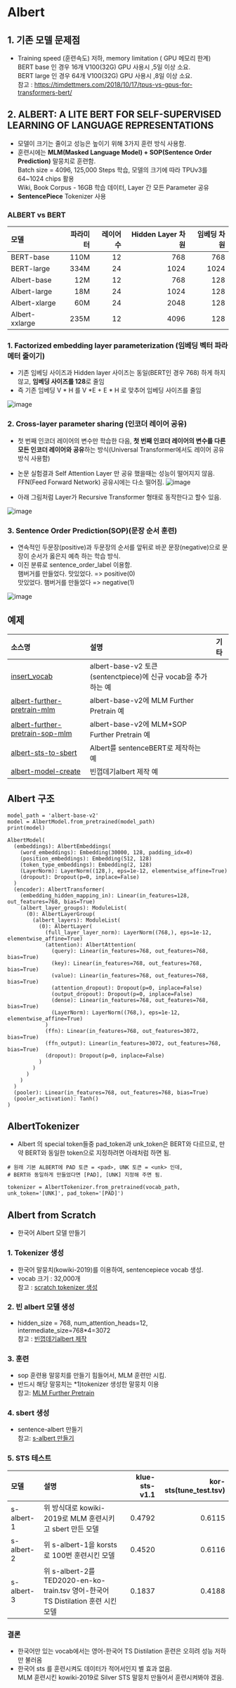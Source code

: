 # Albert

## 1. 기존 모델 문제점
- Training speed (훈련속도) 저하, memory limitation ( GPU 메모리 한계)
<br>BERT base 인 경우 16개 V100(32G) GPU 사용시 ,5일 이상 소요.
<br>BERT large 인 경우 64개 V100(32G) GPU 사용시 ,8일 이상 소요.
<br> 참고 : https://timdettmers.com/2018/10/17/tpus-vs-gpus-for-transformers-bert/

## 2. ALBERT: A LITE BERT FOR SELF-SUPERVISED LEARNING OF LANGUAGE REPRESENTATIONS 
- 모델이 크기는 줄이고 성능은 높이기 위해 3가지 훈련 방식 사용함.
- 훈련시에는 **MLM(Masked Language Model) + SOP(Sentence Order Prediction)** 말뭉치로 훈련함.
<br> Batch size = 4096, 125,000 Steps 학습, 모델의 크기에 따라 TPUv3를 64~1024 chips 활용
<br> Wiki, Book Corpus - 16GB 학습 데이터, Layer 간 모든 Parameter 공유
- **SentencePiece** Tokenizer 사용

### ALBERT vs BERT

|모델|파라미터|레이어수|Hidden Layer 차원|임베딩 차원|
|:---|-------:|-------:|---------------:|----------:|
|BERT-base|110M|12|768|768|
|BERT-large|334M|24|1024|1024|
|Albert-base|12M|12|768|128|
|Albert-large|18M|24|1024|128|
|Albert-xlarge|60M|24|2048|128|
|Albert-xxlarge|235M|12|4096|128|

### 1. Factorized embedding layer parameterization (임베딩 벡터 파라메터 줄이기)
- 기존 임베딩 사이즈과 Hidden layer 사이즈는 동일(BERT인 경우 768) 하게 하지 않고, **임베딩 사이즈를 128**로 줄임
- 즉 기존 임베딩 V * H 를 V *E + E * H 로 맞추어 임베딩 사이즈를 줄임
  
![image](https://user-images.githubusercontent.com/93692701/172548603-884c8ca8-cf14-40a1-94c9-d805ba67a148.png)

### 2. Cross-layer parameter sharing (인코더 레이어 공유)
- 첫 번째 인코더 레이어의 변수만 학습한 다음, **첫 번째 인코더 레이어의 변수를 다른 모든 인코더 레이어와 공유**하는 방식(Universal Transformer에서도 레이어 공유 방식 사용함)
- 논문 실험결과 Self Attention Layer 만 공유 했을때는 성능이 떨어지지 않음. FFN(Feed Forward Network) 공유시에는 다소 떨어짐.
![image](https://user-images.githubusercontent.com/93692701/172551010-a204eaf8-dfd0-47fc-8134-be8c97efd353.png)

- 아래 그림처럼 Layer가 Recursive Transformer 형태로 동작한다고 할수 있음.

![image](https://user-images.githubusercontent.com/93692701/172562693-ea9bf420-1fe3-49b7-a3e6-bd067beed543.png)

### 3. Sentence Order Prediction(SOP)(문장 순서 훈련)
- 연속적인 두문장(positive)과 두문장의 순서를 앞뒤로 바꾼 문장(negative)으로 문장이 순서가 옳은지 예측 하는 학습 방식.
- 이진 분류로 sentence_order_label 이용함.
<br>햄버거를 만들었다. 맛있었다. => positive(0)
<br>맛있었다. 햄버거를 만들었다  => negative(1)

![image](https://user-images.githubusercontent.com/93692701/172563354-600e9c4b-376d-4415-94ee-96d5c7714cf7.png)

## 예제

|소스명|설명|기타|
|:-----------------|:-----------------------------------------------------------|:---------------------|
|[insert_vocab](https://github.com/kobongsoo/BERT/blob/master/albert/insert_vocab.ipynb)|albert-base-v2 토큰(sentenctpiece)에 신규 vocab을 추가하는 예||
|[albert-further-pretrain-mlm](https://github.com/kobongsoo/BERT/blob/master/albert/albert-further-pretrain-mlm.ipynb)|albert-base-v2에 MLM Further Pretrain 예||
|[albert-further-pretrain-sop-mlm](https://github.com/kobongsoo/BERT/blob/master/albert/albert-further-pretrain-sop-mlm.ipynb)|albert-base-v2에 MLM+SOP Further Pretrain 예||
|[albert-sts-to-sbert](https://github.com/kobongsoo/BERT/blob/master/albert/albert-sts-to-sbert.ipynb)|Albert를 sentenceBERT로 제작하는 예||
|[albert-model-create](https://github.com/kobongsoo/BERT/blob/master/albert/albert-model-create.ipynb)|빈껍데기albert 제작 예||

## Albert 구조
```
model_path = 'albert-base-v2'
model = AlbertModel.from_pretrained(model_path)
print(model)

AlbertModel(
  (embeddings): AlbertEmbeddings(
    (word_embeddings): Embedding(30000, 128, padding_idx=0)
    (position_embeddings): Embedding(512, 128)
    (token_type_embeddings): Embedding(2, 128)
    (LayerNorm): LayerNorm((128,), eps=1e-12, elementwise_affine=True)
    (dropout): Dropout(p=0, inplace=False)
  )
  (encoder): AlbertTransformer(
    (embedding_hidden_mapping_in): Linear(in_features=128, out_features=768, bias=True)
    (albert_layer_groups): ModuleList(
      (0): AlbertLayerGroup(
        (albert_layers): ModuleList(
          (0): AlbertLayer(
            (full_layer_layer_norm): LayerNorm((768,), eps=1e-12, elementwise_affine=True)
            (attention): AlbertAttention(
              (query): Linear(in_features=768, out_features=768, bias=True)
              (key): Linear(in_features=768, out_features=768, bias=True)
              (value): Linear(in_features=768, out_features=768, bias=True)
              (attention_dropout): Dropout(p=0, inplace=False)
              (output_dropout): Dropout(p=0, inplace=False)
              (dense): Linear(in_features=768, out_features=768, bias=True)
              (LayerNorm): LayerNorm((768,), eps=1e-12, elementwise_affine=True)
            )
            (ffn): Linear(in_features=768, out_features=3072, bias=True)
            (ffn_output): Linear(in_features=3072, out_features=768, bias=True)
            (dropout): Dropout(p=0, inplace=False)
          )
        )
      )
    )
  )
  (pooler): Linear(in_features=768, out_features=768, bias=True)
  (pooler_activation): Tanh()
)
```
## AlbertTokenizer
- Albert 의 special token들중 pad_token과 unk_token은 BERT와 다르므로, 만약 BERT와 동일한 token으로 지정하려면 아래처럼 하면 됨.

```
# 원래 기본 ALBERT에 PAD 토큰 = <pad>, UNK 토큰 = <unk> 인데, 
# BERT와 동일하게 만들었다면 [PAD], [UNK] 지정해 주면 됨.

tokenizer = AlbertTokenizer.from_pretrained(vocab_path, unk_token='[UNK]', pad_token='[PAD]')
```
## Albert from Scratch
- 한국어 Albert 모델 만들기

### 1. Tokenizer 생성
- 한국어 말뭉치(kowiki-2019)를 이용하여, sentencepiece vocab 생성.
- vocab 크기 : 32,000개
<br> 참고 : [scratch tokenizer 생성](https://github.com/kobongsoo/BERT/blob/master/tokenizer_sample/sp_scratch.ipynb1)

### 2. 빈 albert 모델 생성
-  hidden_size = 768, num_attention_heads=12, intermediate_size=768*4=3072 
<br> 참고 : [빈껍데기albert 제작](https://github.com/kobongsoo/BERT/blob/master/albert/albert-model-create.ipynb)

### 3. 훈련
- sop 훈련용 말뭉치를 만들기 힘들어서, MLM 훈련만 시킴.
- 반드시 해당 말뭉치는 *1)tokenizer 생성한 말뭉치 이용
<br> 참고: [MLM Further Pretrain](https://github.com/kobongsoo/BERT/blob/master/albert/albert-further-pretrain-mlm.ipynb)

### 4. sbert 생성
- sentence-albert 만들기
<br> 참고: [s-albert 만들기](https://github.com/kobongsoo/BERT/blob/master/albert/albert-sts-to-sbert.ipynb)

### 5. STS 테스트

|모델|설명|klue-sts-v1.1|kor-sts(tune_test.tsv)|
|:---|:-------|-------:|---------------:|
|s-albert-1|위 방식대로 kowiki-2019로 MLM 훈련시키고 sbert 만든 모델|0.4792|0.6115|
|s-albert-2|위 s-albert-1을 korsts로 100번 훈련시킨 모델|0.4520|0.6116|
|s-albert-3|위 s-albert-2를  TED2020-en-ko-train.tsv 영어-한국어 TS Distilation 훈련 시킨 모델|0.1837|0.4188|

### 결론
- 한국어만 있는 vocab에서는 영어-한국어 TS Distilation 훈련은 오히려 성능 저하만 불러옴
- 한국어 sts 를 훈련시켜도 데이터가 적어서인지 별 효과 없음.
<br> MLM 훈련시킨 kowiki-2019로 Silver STS 말뭉치 만들어서 훈련시켜봐야 겠음.


